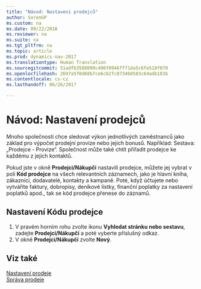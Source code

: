 ```yaml
---
title: "Návod: Nastavení prodejců"
author: SorenGP
ms.custom: na
ms.date: 09/22/2016
ms.reviewer: na
ms.suite: na
ms.tgt_pltfrm: na
ms.topic: article
ms.prod: dynamics-nav-2017
ms.translationtype: Human Translation
ms.sourcegitcommit: 51adfb3588099c496f0946ff71da5c6fe518f070
ms.openlocfilehash: 2697a5f0d68b7ce6cb2fc873468583c64adb183b
ms.contentlocale: cs-cz
ms.lasthandoff: 06/26/2017

---
```


# <a name="how-to-set-up-salespeople"></a>Návod: Nastavení prodejců
Mnoho společností chce sledovat výkon jednotlivých zaměstnanců jako základ pro výpočet prodejní provize nebo jejich bonusů. Například: Sestava: „Prodejce - Provize“. Společnost může také chtít přiřadit prodejce ke každému z jejich kontaktů.

Pokud jste v okně **Prodejci/Nákupčí** nastavili prodejce, můžete jej vybrat v poli **Kód prodejce** na všech relevantních záznamech, jako je hlavní kniha, zákazníci, dodavatelé, kontakty a kampaně. Poté, když účtujete nebo vytváříte faktury, dobropisy, deníkové lístky, finanční poplatky za nastavení poplatků apod., tak se kód prodejce přenese do záznamů.

## <a name="to-set-up-a-salesperson-code"></a>Nastavení Kódu prodejce
1. V pravém horním rohu zvolte ikonu **Vyhledat stránku nebo sestavu**, zadejte **Prodejci/Nákupčí** a poté vyberte příslušný odkaz.
2. V okně **Prodejci/Nákupčí** zvolte **Nový**.

## <a name="see-also"></a>Viz také  
[Nastavení prodeje](sales-setup-sales.md)  
[Správa prodeje](sales-manage-sales.md)

